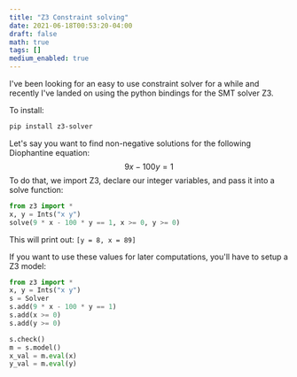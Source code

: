 ```yaml
---
title: "Z3 Constraint solving"
date: 2021-06-18T00:53:20-04:00
draft: false
math: true
tags: []
medium_enabled: true
---
```


I've been looking for an easy to use constraint solver for a while and recently I've landed on using the python bindings for the SMT solver Z3.

To install:

```bash
pip install z3-solver
```

Let's say you want to find non-negative solutions for the following Diophantine equation:
$$
9x - 100y = 1
$$
To do that, we import Z3, declare our integer variables, and pass it into a solve function:

```python
from z3 import *
x, y = Ints("x y")
solve(9 * x - 100 * y == 1, x >= 0, y >= 0)
```

This will print out: `[y = 8, x = 89]`

If you want to use these values for later computations, you'll have to setup a Z3 model:

```python
from z3 import *
x, y = Ints("x y")
s = Solver
s.add(9 * x - 100 * y == 1)
s.add(x >= 0)
s.add(y >= 0)

s.check()
m = s.model()
x_val = m.eval(x)
y_val = m.eval(y)
```

